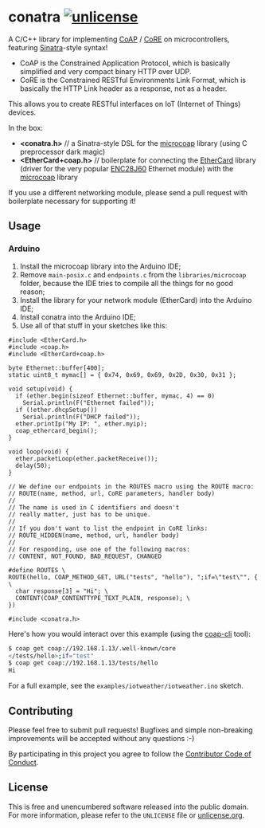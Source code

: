 # conatra [![unlicense](https://img.shields.io/badge/un-license-green.svg?style=flat)](http://unlicense.org)

A C/C++ library for implementing [CoAP] / [CoRE] on microcontrollers, featuring [Sinatra]-style syntax!

- CoAP is the Constrained Application Protocol, which is basically simplified and very compact binary HTTP over UDP.
- CoRE is the Constrained RESTful Environments Link Format, which is basically the HTTP Link header as a response, not as a header.

This allows you to create RESTful interfaces on IoT (Internet of Things) devices.

In the box:

- **\<conatra.h>** // a Sinatra-style DSL for the [microcoap] library (using C preprocessor dark magic)
- **\<EtherCard+coap.h>** // boilerplate for connecting the [EtherCard] library (driver for the very popular [ENC28J60] Ethernet module) with the [microcoap] library

If you use a different networking module, please send a pull request with boilerplate necessary for supporting it!

[Sinatra]: http://www.sinatrarb.com
[CoAP]: http://coap.technology
[CoRE]: https://tools.ietf.org/html/rfc6690
[microcoap]: https://github.com/1248/microcoap
[EtherCard]: https://github.com/jcw/ethercard
[ENC28J60]: http://www.ebay.com/sch/i.html?_nkw=enc28j60

## Usage

### Arduino

1. Install the microcoap library into the Arduino IDE;
2. Remove `main-posix.c` and `endpoints.c` from the `libraries/microcoap` folder, because the IDE tries to compile all the things for no good reason;
3. Install the library for your network module (EtherCard) into the Arduino IDE;
4. Install conatra into the Arduino IDE;
5. Use all of that stuff in your sketches like this:

```arduino
#include <EtherCard.h>
#include <coap.h>
#include <EtherCard+coap.h>

byte Ethernet::buffer[400];
static uint8_t mymac[] = { 0x74, 0x69, 0x69, 0x2D, 0x30, 0x31 };

void setup(void) {
  if (ether.begin(sizeof Ethernet::buffer, mymac, 4) == 0)
    Serial.println(F("Ethernet failed"));
  if (!ether.dhcpSetup())
    Serial.println(F("DHCP failed"));
  ether.printIp("My IP: ", ether.myip);
  coap_ethercard_begin();
}

void loop(void) {
  ether.packetLoop(ether.packetReceive());
  delay(50);
}

// We define our endpoints in the ROUTES macro using the ROUTE macro:
// ROUTE(name, method, url, CoRE parameters, handler body)
//
// The name is used in C identifiers and doesn't
// really matter, just has to be unique.
//
// If you don't want to list the endpoint in CoRE links:
// ROUTE_HIDDEN(name, method, url, handler body)
//
// For responding, use one of the following macros:
// CONTENT, NOT_FOUND, BAD_REQUEST, CHANGED

#define ROUTES \
ROUTE(hello, COAP_METHOD_GET, URL("tests", "hello"), ";if=\"test\"", { \
  char response[3] = "Hi"; \
  CONTENT(COAP_CONTENTTYPE_TEXT_PLAIN, response); \
})

#include <conatra.h>
```

Here's how you would interact over this example (using the [coap-cli] tool):

```bash
$ coap get coap://192.168.1.13/.well-known/core
</tests/hello>;if="test"
$ coap get coap://192.168.1.13/tests/hello
Hi
```

For a full example, see the `examples/iotweather/iotweather.ino` sketch.

[coap-cli]: https://github.com/mcollina/coap-cli

## Contributing

Please feel free to submit pull requests!
Bugfixes and simple non-breaking improvements will be accepted without any questions :-)

By participating in this project you agree to follow the [Contributor Code of Conduct](http://contributor-covenant.org/version/1/1/0/).

## License

This is free and unencumbered software released into the public domain.  
For more information, please refer to the `UNLICENSE` file or [unlicense.org](http://unlicense.org).
